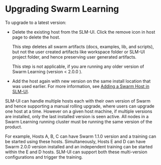 # <a name="GUID-2E350669-7E5A-47BC-AB15-58AC4CFAD9C1"/> Upgrading Swarm Learning
To upgrade to a latest version:

-   Delete the existing host from the SLM-UI. Click the remove icon in host page to delete the host.

    This step deletes all swarm artifacts \(docs, examples, lib, and scripts\), but not the user created artifacts like workspace folder or SLM-UI project folder, and hence preserving user generated artifacts.

    This step is not applicable, if you are running any older version of Swarm Learning \(version < 2.0.0 \).

-   Add the host again with new version on the same install location that was used earlier. For more information, see [Adding a Swarm Host in SLM-UI](Adding_a_Swarm_Host_in_SLM-UI.md).


SLM-UI can handle multiple hosts each with their own version of Swarm and hence supporting a manual rolling upgrade, where users can upgrade one host at a time. However on a given host machine, if multiple versions are installed, only the last installed version is seen active. All nodes in a Swarm Learning running cluster must be running the same version of the product.

For example, Hosts A, B, C can have Swarm 1.1.0 version and a training can be started using these hosts. Simultaneously, Hosts E and D can have Swarm 2.0.0 version installed and an independent training can be started within the E and D hosts. SLM-UI can support both these multi-version configurations and trigger the training.



